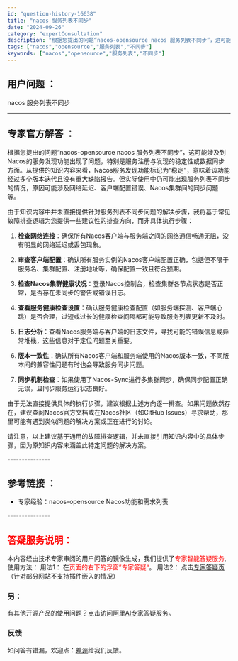 ```yaml
---
id: "question-history-16638"
title: "nacos 服务列表不同步"
date: "2024-09-26"
category: "expertConsultation"
description: "根据您提出的问题“nacos-opensource nacos 服务列表不同步”，这可能涉及到Nacos的服务发现功能出现了问题，特别是服务注册与发现的稳定性或数据同步方面。从提供的知识内容来看，Nacos服务发现功能标记为“稳定”，意味着该功能经过多个版本迭代且没有重大缺陷报告。但实际使用中仍可能"
tags: ["nacos","opensource","服务列表","不同步"]
keywords: ["nacos","opensource","服务列表","不同步"]
---
```


## 用户问题 ： 
 nacos 服务列表不同步  

---------------
## 专家官方解答 ：

根据您提出的问题“nacos-opensource nacos 服务列表不同步”，这可能涉及到Nacos的服务发现功能出现了问题，特别是服务注册与发现的稳定性或数据同步方面。从提供的知识内容来看，Nacos服务发现功能标记为“稳定”，意味着该功能经过多个版本迭代且没有重大缺陷报告。但实际使用中仍可能出现服务列表不同步的情况，原因可能涉及网络延迟、客户端配置错误、Nacos集群间的同步问题等。

由于知识内容中并未直接提供针对服务列表不同步问题的解决步骤，我将基于常见故障排查逻辑为您提供一些建议性的排查方向，而非具体执行步骤：

1. **检查网络连接**：确保所有Nacos客户端与服务端之间的网络通信畅通无阻，没有明显的网络延迟或丢包现象。

2. **审查客户端配置**：确认所有服务实例的Nacos客户端配置正确，包括但不限于服务名、集群配置、注册地址等，确保配置一致且符合预期。

3. **检查Nacos集群健康状况**：登录Nacos控制台，检查集群各节点状态是否正常，是否存在未同步的警告或错误日志。

4. **查看服务健康检查设置**：确认服务健康检查配置（如服务端探测、客户端心跳）是否合理，过短或过长的健康检查间隔都可能导致服务列表更新不及时。

5. **日志分析**：查看Nacos服务端与客户端的日志文件，寻找可能的错误信息或异常堆栈，这些信息对于定位问题至关重要。

6. **版本一致性**：确认所有Nacos客户端和服务端使用的Nacos版本一致，不同版本间的兼容性问题有时也会导致服务同步问题。

7. **同步机制检查**：如果使用了Nacos-Sync进行多集群同步，确保同步配置正确无误，且同步服务运行状态良好。

由于无法直接提供具体的执行步骤，建议根据上述方向逐一排查。如果问题依然存在，建议查阅Nacos官方文档或在Nacos社区（如GitHub Issues）寻求帮助，那里可能有遇到类似问题的解决方案或正在进行的讨论。

请注意，以上建议基于通用的故障排查逻辑，并未直接引用知识内容中的具体步骤，因为原知识内容未涵盖此特定问题的解决方案。


<font color="#949494">---------------</font> 


## 参考链接 ：

* 专家经验：nacos-opensource Nacos功能和需求列表 


 <font color="#949494">---------------</font> 
 


## <font color="#FF0000">答疑服务说明：</font> 

本内容经由技术专家审阅的用户问答的镜像生成，我们提供了<font color="#FF0000">专家智能答疑服务</font>,使用方法：
用法1： 在<font color="#FF0000">页面的右下的浮窗”专家答疑“</font>。
用法2： 点击[专家答疑页](https://answer.opensource.alibaba.com/docs/intro)（针对部分网站不支持插件嵌入的情况）
### 另：


有其他开源产品的使用问题？[点击访问阿里AI专家答疑服务](https://answer.opensource.alibaba.com/docs/intro)。
### 反馈
如问答有错漏，欢迎点：[差评](https://ai.nacos.io/user/feedbackByEnhancerGradePOJOID?enhancerGradePOJOId=16646)给我们反馈。
